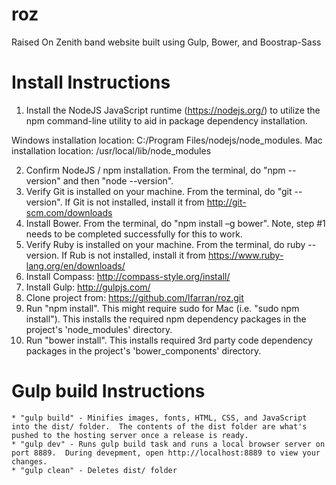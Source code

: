 # roz
Raised On Zenith band website built using Gulp, Bower, and Boostrap-Sass

Install Instructions
 =======
 
   1. Install the NodeJS JavaScript runtime (https://nodejs.org/) to utilize the npm command-line utility to aid in package dependency installation. 

   Windows installation location: C:/Program Files/nodejs/node_modules. 
   Mac installation location: /usr/local/lib/node_modules

   2. Confirm NodeJS / npm installation.  From the terminal, do "npm --version" and then "node --version".
   3. Verify Git is installed on your machine.  From the terminal, do "git --version". If Git is not installed, install it from http://git-scm.com/downloads
   4. Install Bower.  From the terminal, do "npm install –g bower". Note, step #1 needs to be completed successfully for this to work.
   5. Verify Ruby is installed on your machine.  From the terminal, do ruby --version.  If Rub is not installed, install it from https://www.ruby-lang.org/en/downloads/ 
   5. Install Compass: http://compass-style.org/install/ 
   6. Install Gulp: http://gulpjs.com/
   7. Clone project from: https://github.com/lfarran/roz.git
   8. Run "npm install".  This might require sudo for Mac (i.e. "sudo npm install").  This installs the required npm dependency packages in the project's 'node_modules' directory.
   9. Run "bower install".  This installs required 3rd party code dependency packages in the project's 'bower_components' directory. 

 Gulp build Instructions
 =======

	* "gulp build" - Minifies images, fonts, HTML, CSS, and JavaScript into the dist/ folder.  The contents of the dist folder are what's pushed to the hosting server once a release is ready.
   	* "gulp dev" - Runs gulp build task and runs a local browser server on port 8889.  During devepment, open http://localhost:8889 to view your changes.
   	* "gulp clean" - Deletes dist/ folder